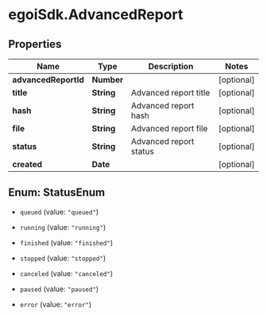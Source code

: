 # egoiSdk.AdvancedReport

## Properties
Name | Type | Description | Notes
------------ | ------------- | ------------- | -------------
**advancedReportId** | **Number** |  | [optional] 
**title** | **String** | Advanced report title | [optional] 
**hash** | **String** | Advanced report hash | [optional] 
**file** | **String** | Advanced report file | [optional] 
**status** | **String** | Advanced report status | [optional] 
**created** | **Date** |  | [optional] 


<a name="StatusEnum"></a>
## Enum: StatusEnum


* `queued` (value: `"queued"`)

* `running` (value: `"running"`)

* `finished` (value: `"finished"`)

* `stopped` (value: `"stopped"`)

* `canceled` (value: `"canceled"`)

* `paused` (value: `"paused"`)

* `error` (value: `"error"`)




